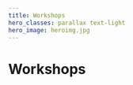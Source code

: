 ```yaml
---
title: Workshops
hero_classes: parallax text-light
hero_image: heroimg.jpg
---
```


# Workshops
